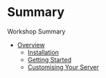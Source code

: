 # Summary

Workshop Summary

* [Overview](Introduction/README.md)
    * [Installation](Introduction/installation.md)
    * [Getting Started](Introduction/GettingStarted.md)
    * [Customising Your Server](Introduction/Customising.md)